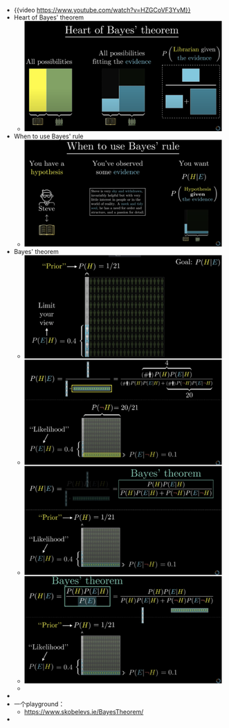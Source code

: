 - {{video https://www.youtube.com/watch?v=HZGCoVF3YvM}}
- Heart of Bayes' theorem
	- ![image.png](../assets/image_1709790055325_0.png)
- When to use Bayes' rule
	- ![image.png](../assets/image_1709790168094_0.png)
- Bayes' theorem
	- ![image.png](../assets/image_1709790244639_0.png)
	- ![image.png](../assets/image_1709790335198_0.png)
	- ![image.png](../assets/image_1709790377020_0.png)
	- ![image.png](../assets/image_1709790450276_0.png)
	-
-
- 一个playground：
	- https://www.skobelevs.ie/BayesTheorem/
-